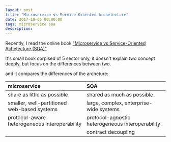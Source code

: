 ```yaml
---
layout: post
title: "Microservice vs Service-Oriented Archetecture"
date: 2017-10-05 00:00:00
tags: microservice soa
description: 
---
```


Recently, I read the online book ["Microservice vs Service-Oriented Achetecture (SOA)"](https://www.safaribooksonline.com/library/view/microservices-vs-service-oriented/9781491975657/)

It's small book corpised of 5 sector only, it doesn't explain two concept deeply, but focus on the differences between two.

and it compares the differences of the archeture:

|microservice | SOA|
|:--------|:--------|
|share as little as possible | shared as much as possible|
|smaller, well-partitioned web-based systems  | large, complex, enterprise-wide systems |
|protocol-aware heterogeneous interoperability|protocol-agnostic heterogeneous interoperability|
||contract decoupling|

